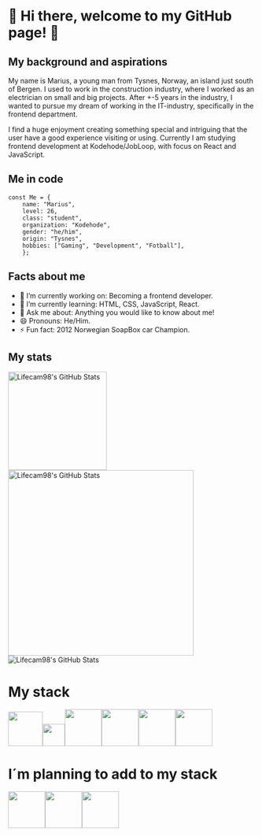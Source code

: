 # 👋 Hi there, welcome to my GitHub page! 👋

## My background and aspirations
My name is Marius, a young man from Tysnes, Norway, an island just south of Bergen. I used to work in the construction industry, where I worked as an electrician on small and big projects. After +-5 years in the industry, I wanted to pursue my dream of working in the IT-industry, specifically in the frontend department.

I find a huge enjoyment creating something special and intriguing that the user have a good experience visiting or using. 
Currently I am studying frontend development at Kodehode/JobLoop, with focus on React and JavaScript.

## Me in code

```
const Me = {
    name: "Marius",
    level: 26,
    class: "student",
    organization: "Kodehode",
    gender: "he/him",
    origin: "Tysnes",
    hobbies: ["Gaming", "Development", "Fotball"],
    };
```

## Facts about me
- 🔭 I’m currently working on: Becoming a frontend developer.
- 🌱 I’m currently learning: HTML, CSS, JavaScript, React.
- 💬 Ask me about: Anything you would like to know about me!
- 😄 Pronouns: He/Him.
- ⚡ Fun fact: 2012 Norwegian SoapBox car Champion.

## My stats
<img src="https://github-readme-streak-stats.herokuapp.com/?user=Lifecam98&theme=chartreuse-dark&hide_border=false" alt="Lifecam98's GitHub Stats" width="200" /> <img src="https://github-readme-stats.vercel.app/api?username=Lifecam98&theme=chartreuse-dark&show_icons=true&hide_border=false&count_private=true" alt="Lifecam98's GitHub Stats" width="377"/> 
<br>
<img src="https://github-readme-stats.vercel.app/api/top-langs/?username=Lifecam98&theme=chartreuse-dark&show_icons=true&hide_border=false&layout=compact" alt="Lifecam98's GitHub Stats" />

# My stack
<img src="https://github.com/yurijserrano/Github-Profile-Readme-Logos/blob/master/text%20editors/vscode.svg" width="70"><img src="https://github.com/yurijserrano/Github-Profile-Readme-Logos/blob/master/tools/figma.png" width="45"><img src= https://github.com/yurijserrano/Github-Profile-Readme-Logos/blob/master/cloud/azure.svg width="75"><img src="https://github.com/yurijserrano/Github-Profile-Readme-Logos/blob/master/others/html.svg" width="75"><img src="https://github.com/yurijserrano/Github-Profile-Readme-Logos/blob/master/others/css.svg" width="75"><img src="https://github.com/yurijserrano/Github-Profile-Readme-Logos/blob/master/programming%20languages/javascript.svg" width="75">

# I´m planning to add to my stack
<img src="https://github.com/yurijserrano/Github-Profile-Readme-Logos/blob/master/programming%20languages/typescript.svg" width="75"><img src="https://github.com/yurijserrano/Github-Profile-Readme-Logos/blob/master/frameworks/react.svg" width="75"><img src="https://github.com/yurijserrano/Github-Profile-Readme-Logos/blob/master/frameworks/nodejs.svg" width="75">
